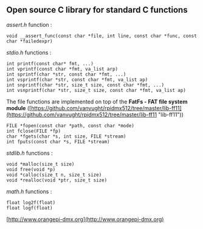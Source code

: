 ## Open source C library for standard C functions

*assert.h* function :

	void __assert_func(const char *file, int line, const char *func, const char *failedexpr)

*stdio.h* functions :

	int printf(const char* fmt, ...)
	int vprintf(const char *fmt, va_list arp)
	int sprintf(char *str, const char *fmt, ...)
	int vsprintf(char *str, const char *fmt, va_list ap)
	int snprintf(char *str, size_t size, const char *fmt, ...)
	int vsnprintf(char *str, size_t size, const char *fmt, va_list ap)

The file functions are implemented on top of the **FatFs - FAT file system module** ([https://github.com/vanvught/rpidmx512/tree/master/lib-ff11](https://github.com/vanvught/rpidmx512/tree/master/lib-ff11 "lib-ff11"))

	FILE *fopen(const char *path, const char *mode)
	int fclose(FILE *fp)
	char *fgets(char *s, int size, FILE *stream)
	int fputs(const char *s, FILE *stream)



*stdlib.h* functions :

	void *malloc(size_t size)
	void free(void *p)
	void *calloc(size_t n, size_t size)
	void *realloc(void *ptr, size_t size)

*math.h* functions :

    float log2f(float)
    float logf(float)

[http://www.orangepi-dmx.org](http://www.orangepi-dmx.org)

